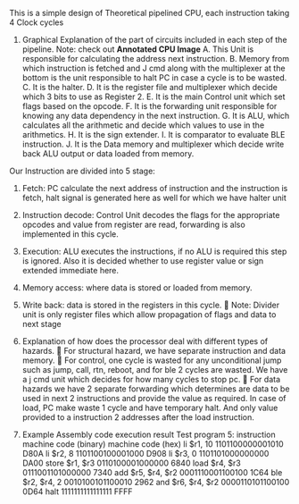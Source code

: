 This is a simple design of Theoretical pipelined CPU, each instruction taking 4 Clock cycles

1.	Graphical Explanation of the part of circuits included in each step of the pipeline.
 Note: check out **Annotated CPU Image** 
A.	This Unit is responsible for calculating the address next instruction.
B.	Memory from which instruction is fetched and J cmd along with the multiplexer at the bottom is the unit responsible to halt PC in case a cycle is to be wasted.
C.	It is the halter.
D.	It is the register file and multiplexer which decide which 3 bits to use as Register 2.
E.	It is the main Control unit which set flags based on the opcode.
F.	It is the forwarding unit responsible for knowing any data dependency in the next instruction.
G.	It is ALU, which calculates all the arithmetic and decide which values to use in the arithmetics.
H.	It is the sign extender.
I.	It is comparator to evaluate BLE instruction.
J.	It is the Data memory and multiplexer which decide write back ALU output or data loaded from memory.
 

Our Instruction are divided into 5 stage:
1.	Fetch: PC calculate the next address of instruction and the instruction is fetch, halt signal is generated here as well for which we have halter unit
2.	Instruction decode: Control Unit decodes the flags for the appropriate opcodes and value from register are read, forwarding is also implemented in this cycle.
3.	Execution: ALU executes the instructions, if no ALU is required this step is ignored. Also it is decided whether to use register value or sign extended immediate here.
4.	Memory access: where data is stored or loaded from memory.
5.	Write back: data is stored in the registers in this cycle.
	Note: Divider unit is only register files which allow propagation of flags and data to next stage

2.	Explanation of how does the processor deal with different types of hazards.
	For structural hazard, we have separate instruction and data memory.
	For control, one cycle is wasted for any unconditional jump such as jump, call, rtn, reboot, and for ble 2 cycles are wasted. We have a j cmd unit which decides for how many cycles to stop pc. 
	For data hazards we have 2 separate forwarding which determines are data to be used in next 2 instructions and provide the value as required. In case of load, PC make waste 1 cycle and have temporary halt. And only value provided to a instruction 2 addresses after the load instruction. 

3.	Example Assembly code execution result
Test program 5:
instruction	machine code (binary)	machine code (hex)
li $r1, 10	              1101100000001010	D80A
li $r2, 8	              1101100100001000	D908
li $r3, 0	              1101101000000000	DA00
store $r1, $r3	0110100001000000	6840
load $r4, $r3	0111001101000000	7340
add $r5, $r4, $r2	0001110001100100	1C64
ble $r2, $r4, 2	0010100101100010	2962
and $r6, $r4, $r2	0000110101100100	0D64
halt	                             1111111111111111	FFFF
